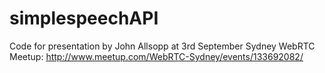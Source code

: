 simplespeechAPI
===============

Code for presentation by John Allsopp at 3rd September Sydney WebRTC Meetup:
http://www.meetup.com/WebRTC-Sydney/events/133692082/
